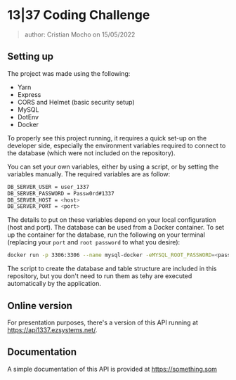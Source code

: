 # 13|37 Coding Challenge

> author: Cristian Mocho on 15/05/2022

## Setting up

The project was made using the following:

- Yarn
- Express
- CORS and Helmet (basic security setup)
- MySQL
- DotEnv
- Docker

To properly see this project running, it requires a quick set-up on the developer side, especially the environment variables required to connect to the database (which were not included on the repository).

You can set your own variables, either by using a script, or by setting the variables manually. The required variables are as follow:

```bash
DB_SERVER_USER = user_1337
DB_SERVER_PASSWORD = Passw0rd#1337
DB_SERVER_HOST = <host>
DB_SERVER_PORT = <port>
```

The details to put on these variables depend on your local configuration (host and port). The database can be used from a Docker container. To set up the container for the database, run the following on your terminal (replacing your `port` and `root password` to what you desire):

```bash
docker run -p 3306:3306 --name mysql-docker -eMYSQL_ROOT_PASSWORD=<password> -d mysql:latest
```

The script to create the database and table structure are included in this repository, but you don't need to run them as tehy are executed automatically by the application.

## Online version

For presentation purposes, there's a version of this API running at <https://api1337.ezsystems.net/>.

## Documentation

A simple documentation of this API is provided at <https://something.som>
